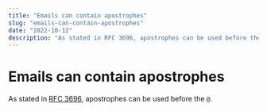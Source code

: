 ```yaml
---
title: "Emails can contain apostrophes"
slug: "emails-can-contain-apostrophes"
date: "2022-10-12"
description: "As stated in RFC 3696, apostrophes can be used before the @"
---
```


# Emails can contain apostrophes

As stated in [RFC 3696](https://www.rfc-editor.org/rfc/rfc3696), apostrophes can be used before the `@`.
